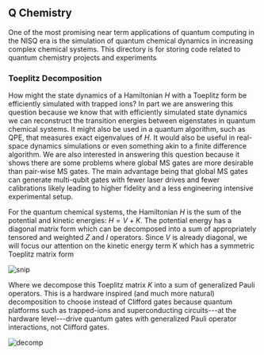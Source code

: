 ## Q Chemistry 

One of the most promising near term applications of quantum computing in the NISQ era is the simulation of quantum chemical dynamics in increasing complex chemical systems. This directory is for storing code related to quantum chemistry projects and experiments

### Toeplitz Decomposition

How might the state dynamics of a Hamiltonian $H$ with a Toeplitz form be efficiently simulated with trapped ions? In part we are answering this question because we know that with efficiently simulated state dynamics we can reconstruct the transition energies between eigenstates in quantum chemical systems. It might also be used in a quantum algorithm, such as QPE, that measures exact eigenvalues of $H$. It would also be useful in real-space dynamics simulations or even something akin to a finite difference algorithm. We are also interested in answering this question because it shows there are some problems where global MS gates are more desirable than pair-wise MS gates. The main advantage being that global MS gates can generate multi-qubit gates with fewer laser drives and fewer calibrations likely leading to higher fidelity and a less engineering intensive experimental setup.

For the quantum chemical systems, the Hamiltonian $H$ is the sum of the potential and kinetic energies: $H = V + K$. The potential energy has a diagonal matrix form which can be decomposed into a sum of appropriately tensored and weighted $Z$ and $I$ operators. Since $V$ is already diagonal, we will focus our attention on the kinetic energy term $K$ which has a symmetric Toeplitz matrix form

![snip](https://github.com/wburkle11/trapped-ions/assets/92954143/48c6dd1a-157c-42cc-b854-52935191a234)

Where we decompose this Toeplitz matrix $K$ into a sum of generalized Pauli operators. This is a hardware inspired (and much more natural) decomposition to choose instead of Clifford gates because quantum platforms such as trapped-ions and superconducting circuits---at the hardware level---drive quantum gates with generalized Pauli operator interactions, not Clifford gates.

![decomp](https://github.com/wburkle11/trapped-ions/assets/92954143/e175e2b2-1124-49f9-a20c-dab0a80d2762)


